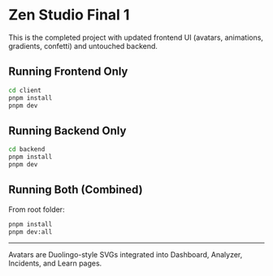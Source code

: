 # Zen Studio Final 1

This is the completed project with updated frontend UI (avatars, animations, gradients, confetti) and untouched backend.

## Running Frontend Only
```sh
cd client
pnpm install
pnpm dev
```

## Running Backend Only
```sh
cd backend
pnpm install
pnpm dev
```

## Running Both (Combined)
From root folder:
```sh
pnpm install
pnpm dev:all
```

---
Avatars are Duolingo-style SVGs integrated into Dashboard, Analyzer, Incidents, and Learn pages.
